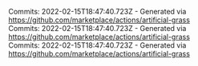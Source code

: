 Commits: 2022-02-15T18:47:40.723Z - Generated via https://github.com/marketplace/actions/artificial-grass
<br>
Commits: 2022-02-15T18:47:40.723Z - Generated via https://github.com/marketplace/actions/artificial-grass
<br>
Commits: 2022-02-15T18:47:40.723Z - Generated via https://github.com/marketplace/actions/artificial-grass
<br>
